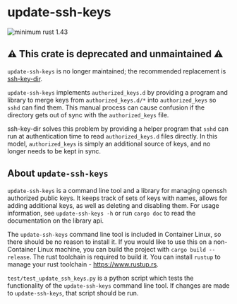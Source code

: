 # update-ssh-keys

![minimum rust 1.43](https://img.shields.io/badge/rust-1.43%2B-orange.svg)

## ⚠ This crate is deprecated and unmaintained ⚠

`update-ssh-keys` is no longer maintained; the recommended replacement is
[ssh-key-dir](https://github.com/coreos/ssh-key-dir).

`update-ssh-keys` implements `authorized_keys.d` by providing a program and
library to merge keys from `authorized_keys.d/*` into `authorized_keys` so
`sshd` can find them.  This manual process can cause confusion if the
directory gets out of sync with the `authorized_keys` file.

ssh-key-dir solves this problem by providing a helper program that `sshd`
can run at authentication time to read `authorized_keys.d` files directly.
In this model, `authorized_keys` is simply an additional source of keys, and
no longer needs to be kept in sync.

## About `update-ssh-keys`

`update-ssh-keys` is a command line tool and a library for managing openssh
authorized public keys. It keeps track of sets of keys with names, allows for
adding additional keys, as well as deleting and disabling them. For usage
information, see `update-ssh-keys -h` or run `cargo doc` to read the
documentation on the library api. 

The `update-ssh-keys` command line tool is included in Container Linux, so there
should be no reason to install it. If you would like to use this on a
non-Container Linux machine, you can build the project with `cargo build
--release`. The rust toolchain is required to build it. You can install `rustup`
to manage your rust toolchain - https://www.rustup.rs. 

`test/test_update_ssh_keys.py` is a python script which tests the functionality
of the `update-ssh-keys` command line tool. If changes are made to
`update-ssh-keys`, that script should be run.
